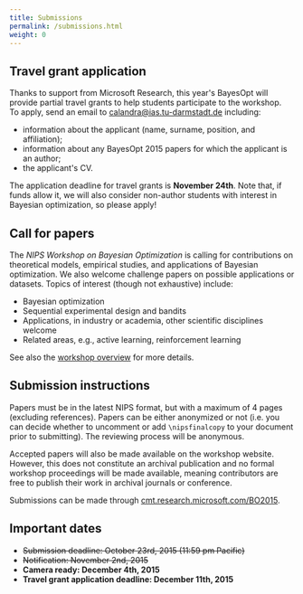 ```yaml
---
title: Submissions
permalink: /submissions.html
weight: 0
---
```


## Travel grant application

Thanks to support from Microsoft Research, this year's BayesOpt will
provide partial travel grants to help students participate to the workshop.    
To apply, send an email to calandra@ias.tu-darmstadt.de including:

  - information about the applicant (name, surname, position, and affiliation);
  - information about any BayesOpt 2015 papers for which the applicant is an
  	author;
  - the applicant's CV.

The application deadline for travel grants is **November 24th**.
Note that, if funds allow it, we will also consider non-author students with
interest in Bayesian optimization, so please apply!

## Call for papers

The *NIPS Workshop on Bayesian Optimization* is calling for contributions on
theoretical models, empirical studies, and applications of Bayesian
optimization. We also welcome challenge papers on possible applications or
datasets. Topics of interest (though not exhaustive) include:

- Bayesian optimization
- Sequential experimental design and bandits
- Applications, in industry or academia, other scientific disciplines welcome
- Related areas, e.g., active learning, reinforcement learning

See also the [workshop overview](index.html) for more details.


## Submission instructions

Papers must be in the latest NIPS format, but with a maximum of 4 pages
(excluding references). Papers can be either anonymized or not (i.e. you can
decide whether to uncomment or add `\nipsfinalcopy` to your document prior to
submitting). The reviewing process will be anonymous.

Accepted papers will also be made available on the workshop website. However,
this does not constitute an archival publication and no formal workshop
proceedings will be made available, meaning contributors are free to publish
their work in archival journals or conference.

Submissions can be made through
[cmt.research.microsoft.com/BO2015](https://cmt.research.microsoft.com/BO2015).

## Important dates

- <del>Submission deadline: October 23rd, 2015 (11:59 pm Pacific)</del>
- <del>Notification: November 2nd, 2015</del>
- **Camera ready: December 4th, 2015**
- **Travel grant application deadline: December 11th, 2015**

